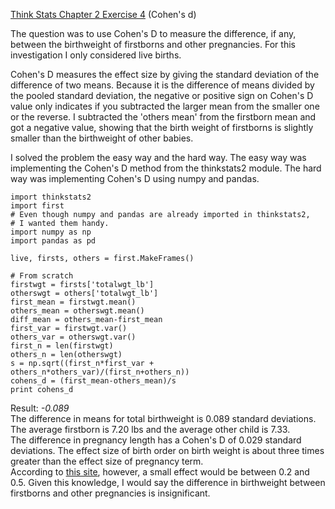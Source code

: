 [Think Stats Chapter 2 Exercise 4](http://greenteapress.com/thinkstats2/html/thinkstats2003.html#toc24) (Cohen's d)

The question was to use Cohen's D to measure the difference, if any, between the birthweight of firstborns and other pregnancies. For this investigation I only considered live births.

Cohen's D measures the effect size by giving the standard deviation of the difference of two means. Because it is the difference of means divided by the pooled standard deviation, the negative or positive sign on Cohen's D value only indicates if you subtracted the larger mean from the smaller one or the reverse. I subtracted the 'others mean' from the firstborn mean and got a negative value, showing that the birth weight of firstborns is slightly smaller than the birthweight of other babies.

I solved the problem the easy way and the hard way. The easy way was implementing the Cohen's D method from the thinkstats2 module. The hard way was implementing Cohen's D using numpy and pandas.

```
import thinkstats2
import first
# Even though numpy and pandas are already imported in thinkstats2,
# I wanted them handy.
import numpy as np
import pandas as pd
```
`live, firsts, others = first.MakeFrames()`
```
# From scratch
firstwgt = firsts['totalwgt_lb']
otherswgt = others['totalwgt_lb']
first_mean = firstwgt.mean()
others_mean = otherswgt.mean()
diff_mean = others_mean-first_mean
first_var = firstwgt.var()
others_var = otherswgt.var()
first_n = len(firstwgt)
others_n = len(otherswgt)
s = np.sqrt((first_n*first_var + others_n*others_var)/(first_n+others_n))
cohens_d = (first_mean-others_mean)/s
print cohens_d
```
Result: *-0.089*<br>
The difference in means for total birthweight is 0.089 standard deviations. The average firstborn is 7.20 lbs and the average other child is 7.33.<br>
The difference in pregnancy length has a Cohen's D of 0.029 standard deviations. The effect size of birth order on birth weight is about three times greater than the effect size of pregnancy term.<br>
According to [this site](http://rpsychologist.com/d3/cohend/), however, a small effect would be between 0.2 and 0.5. Given this knowledge, I would say the difference in birthweight between firstborns and other pregnancies is insignificant.